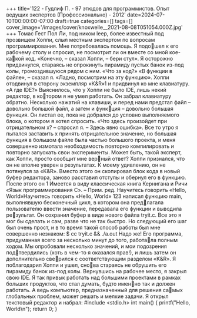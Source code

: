 +++
title='122 - Гудлиф П. - 97 этюдов для программистов. Опыт ведущих экспертов (Профессионально) - 2012'
date=2024-07-10T00:00:00-07:00
draft=true
categories=[]
tags=[]
cover_image='/images/cover/knoxwelle__2021-08-08T051054.000Z.jpg'
+++
Томас Гест
Пол Ли, под ни­ком leep, более известный под прозвищем Хоппи, слыл местным 
экспертом по вопросам программирования. Мне потребовалась помощь. Я подошел к его рабочему столу и спросил, не посмотрит ли он вместе со мной кое-какой код.
«Конечно, – сказал Хоппи, – бери стул». Я осторожно придвинулся, стараясь не 
опрокинуть пирамиду пустых банок из-под колы, громоздившуюся рядом с ним.
«Что за код?»
«В функции в файле», – сказал я.
«Ладно, посмотрим на эту функцию». Хоппи отодвинул в сторону экземпляр 
«K&R»1 и придвинул ко мне клавиатуру.
«А где IDE?» Выяснилось, что у Хоппи не было IDE, лишь некий редактор, в котором я не умел работать. Он забрал клавиатуру обратно. Несколько нажатий на 
клавиши, и перед нами предстал файл – довольно большой файл, а затем и функция – довольно большая функция. Он листал ее, пока не добрался до условно 
выполняемого блока, о котором я хотел спросить.
«Что здесь произойдет при отрицательном x? – спросил я. – Здесь явно ошибка».
Все то утро я пытался заставить x принять отрицательное значение, но большая 
функция в большом файле была частью большого проекта, и меня совершенно 
измотала необходимость повторно компилировать и повторно запускать свои 
эксперименты. Может быть, такой эксперт, как Хоппи, просто сообщит мне верный ответ?
Хоппи признался, что он не вполне уверен в результатах. К моему удивлению, 
он не потянулся за «K&R». Вместо этого он скопировал блок кода в новый буфер 
редактора, заново расставил отступы и обернул его в функцию. После этого он 
1 Имеется в виду классическая книга Кернигана и Ричи «Язык программирования C». – 
Прим. ред.
Научитесь говорить «Hello, World»Научитесь говорить «Hello, World» 123
написал функцию main, выполнявшую бесконечный цикл, в котором она предлагала пользователю ввести значение, передавала его функции и выводила результат. Он сохранил буфер в виде нового файла tryit.c.
Все это я мог бы сделать и сам, разве что не так быстро. Но следующий его шаг 
был очень прост, и в то время такой способ работы был мне совершенно незнаком:
$ cc tryit.c && ./a.out
Надо же! Его программа, придуманная всего за несколько минут до того, работала полным ходом. Мы опробовали несколько значений, и мои подозрения подтвердились (хоть в чем-то я оказался прав!), и лишь затем он дополнительно сверился с соответствующим разделом «K&R». Я поблагодарил Хоппи и ушел, снова стараясь не обрушить его пирамиду банок из-под колы.
Вернувшись на рабочее место, я закрыл свою IDE. Я так привык работать над 
большими проектами в рамках больших продуктов, что стал думать, будто именно так и должен работать. А ведь компьютер, предназначенный для решения самых глобальных проблем, может решать и мелкие задачи. Я открыл текстовый 
редактор и набрал:
#include <stdio.h>
int main()
{
 printf("Hello, World\n");
 return 0;
}